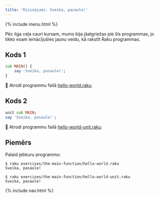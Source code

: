 ```yaml
---
title: 'Risinājums: Sveika, pasaule!'
---
```


{% include menu.html %}

Pēc ilga ceļa cauri kursam, mums bija jāatgriežas pie šīs programmas, jo tikko esam iemācījušies jaunu veidu, kā rakstīt Raku programmas.

## Kods 1

```raku
sub MAIN() {
    say 'Sveika, pasaule!';
}
```

🦋 Atrodi programmu failā [hello-world.raku](https://github.com/ash/raku-course/blob/master/exercises/the-main-function/hello-world.raku).

## Kods 2

```raku
unit sub MAIN;
say 'Sveika, pasaule!';
```

🦋 Atrodi programmu failā [hello-world-unit.raku](https://github.com/ash/raku-course/blob/master/exercises/the-main-function/hello-world-unit.raku).

## Piemērs

Palaid jebkuru programmu:

```console
$ raku exercises/the-main-function/hello-world.raku
Sveika, pasaule!

$ raku exercises/the-main-function/hello-world-unit.raku
Sveika, pasaule!
```

{% include nav.html %}